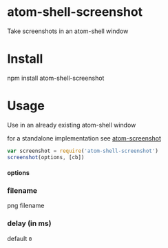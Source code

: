 # atom-shell-screenshot

Take screenshots in an atom-shell window

# Install

npm install atom-shell-screenshot

# Usage

Use in an already existing atom-shell window

for a standalone implementation see [atom-screenshot](https://github.com/FWeinb/node-atom-screenshot)

``` js
var screenshot = require('atom-shell-screenshot')
screenshot(options, [cb])
```

#### options

### filename
png filename

### delay (in ms)
default `0`

